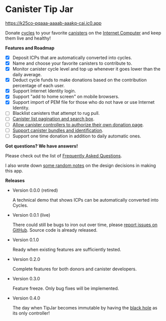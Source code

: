 # Canister Tip Jar

https://k25co-pqaaa-aaaab-aaakq-cai.ic0.app

Donate [cycles] to your favorite [canisters] on the [Internet Computer] and keep them live and healthy!


**Features and Roadmap**

- [x] Deposit ICPs that are automatically converted into cycles.
- [x] Name and choose your favorite canisters to contribute to.
- [x] Monitor canister cycle level and top up whenever it goes lower than the daily average.
- [x] Deduct cycle funds to make donations based on the contribution percentage of each user.
- [x] Support Internet Identity login.
- [x] Support "add to home screen" on mobile browsers.
- [x] Support import of PEM file for those who do not have or use Internet Identity.
- [ ] Blacklist canisters that attempt to rug pull.
- [ ] [Canister list pagination and search box](https://github.com/ninegua/tipjar/issues/3).
- [ ] [Allow canister controllers to authorize their own donation page](https://github.com/ninegua/tipjar/issues/2).
- [ ] [Support canister bundles and identification](https://github.com/ninegua/tipjar/issues/2).
- [ ] Support one time donation in addition to daily automatic ones.

**Got questions? We have answers!**

Please check out the list of [Frequently Asked Questions](FAQ.md).

I also wrote down [some random notes](NOTES.md) on the design decisions in making this app.

**Releases**

- Version 0.0.0 (retired)

  A technical demo that shows ICPs can be automatically converted into Cycles.

- Version 0.0.1 (live)

  There could still be bugs to iron out over time, please [report issues on GitHub](https://github.com/ninegua/tipjar/issues).
  Source code is already released.

- Version 0.1.0
 
  Ready when existing features are sufficiently tested.

- Version 0.2.0

  Complete features for both donors and canister developers.

- Version 0.3.0

  Feature freeze. Only bug fixes will be implemented.

- Version 0.4.0

  The day when TipJar becomes immutable by having the [black hole] as its only controller!

[cycles]: https://smartcontracts.org/docs/developers-guide/concepts/tokens-cycles.html
[black hole]: https://github.com/ninegua/ic-blackhole
[canisters]: https://sdk.dfinity.org/docs/developers-guide/concepts/canisters-code.html
[Internet Computer]: https://dashboard.internetcomputer.org
